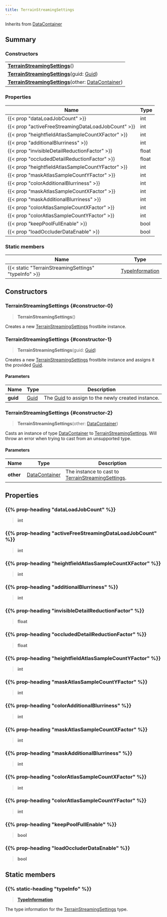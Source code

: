 ```yaml
---
title: TerrainStreamingSettings
---
```


Inherits from [DataContainer](/vext/ref/shared/type/datacontainer)

## Summary

### Constructors

|  |
| --- |
| **[TerrainStreamingSettings](#constructor-0)**() |
| **[TerrainStreamingSettings](#constructor-1)**(guid: [Guid](/vext/ref/shared/type/guid)) |
| **[TerrainStreamingSettings](#constructor-2)**(other: [DataContainer](/vext/ref/shared/type/datacontainer)) |

### Properties

| Name | Type |
| ---- | ---- |
| {{< prop "dataLoadJobCount" >}} | int |
| {{< prop "activeFreeStreamingDataLoadJobCount" >}} | int |
| {{< prop "heightfieldAtlasSampleCountXFactor" >}} | int |
| {{< prop "additionalBlurriness" >}} | int |
| {{< prop "invisibleDetailReductionFactor" >}} | float |
| {{< prop "occludedDetailReductionFactor" >}} | float |
| {{< prop "heightfieldAtlasSampleCountYFactor" >}} | int |
| {{< prop "maskAtlasSampleCountYFactor" >}} | int |
| {{< prop "colorAdditionalBlurriness" >}} | int |
| {{< prop "maskAtlasSampleCountXFactor" >}} | int |
| {{< prop "maskAdditionalBlurriness" >}} | int |
| {{< prop "colorAtlasSampleCountXFactor" >}} | int |
| {{< prop "colorAtlasSampleCountYFactor" >}} | int |
| {{< prop "keepPoolFullEnable" >}} | bool |
| {{< prop "loadOccluderDataEnable" >}} | bool |

### Static members

| Name | Type |
| ---- | ---- |
| {{< static "TerrainStreamingSettings" "typeInfo" >}} | [TypeInformation](/vext/ref/shared/type/typeinformation) |

## Constructors

### TerrainStreamingSettings {#constructor-0}

> **TerrainStreamingSettings**()

Creates a new [TerrainStreamingSettings](/vext/ref/fb/terrainstreamingsettings) frostbite instance.

### TerrainStreamingSettings {#constructor-1}

> **TerrainStreamingSettings**(guid: [Guid](/vext/ref/shared/type/guid))

Creates a new [TerrainStreamingSettings](/vext/ref/fb/terrainstreamingsettings) frostbite instance and assigns it the provided [Guid](/vext/ref/shared/type/guid).

#### Parameters

| Name | Type | Description |
| ---- | ---- | ----------- |
| **guid** | [Guid](/vext/ref/shared/type/guid) | The [Guid](/vext/ref/shared/type/guid) to assign to the newly created instance. |

### TerrainStreamingSettings {#constructor-2}

> **TerrainStreamingSettings**(other: [DataContainer](/vext/ref/shared/type/datacontainer))

Casts an instance of type [DataContainer](/vext/ref/shared/type/datacontainer) to [TerrainStreamingSettings](/vext/ref/fb/terrainstreamingsettings). Will throw an error when trying to cast from an unsupported type.

#### Parameters

| Name | Type | Description |
| ---- | ---- | ----------- |
| **other** | [DataContainer](/vext/ref/shared/type/datacontainer) | The instance to cast to [TerrainStreamingSettings](/vext/ref/fb/terrainstreamingsettings). |

## Properties

### {{% prop-heading "dataLoadJobCount" %}}

> **int**

### {{% prop-heading "activeFreeStreamingDataLoadJobCount" %}}

> **int**

### {{% prop-heading "heightfieldAtlasSampleCountXFactor" %}}

> **int**

### {{% prop-heading "additionalBlurriness" %}}

> **int**

### {{% prop-heading "invisibleDetailReductionFactor" %}}

> **float**

### {{% prop-heading "occludedDetailReductionFactor" %}}

> **float**

### {{% prop-heading "heightfieldAtlasSampleCountYFactor" %}}

> **int**

### {{% prop-heading "maskAtlasSampleCountYFactor" %}}

> **int**

### {{% prop-heading "colorAdditionalBlurriness" %}}

> **int**

### {{% prop-heading "maskAtlasSampleCountXFactor" %}}

> **int**

### {{% prop-heading "maskAdditionalBlurriness" %}}

> **int**

### {{% prop-heading "colorAtlasSampleCountXFactor" %}}

> **int**

### {{% prop-heading "colorAtlasSampleCountYFactor" %}}

> **int**

### {{% prop-heading "keepPoolFullEnable" %}}

> **bool**

### {{% prop-heading "loadOccluderDataEnable" %}}

> **bool**

## Static members

### {{% static-heading "typeInfo" %}}

> **[TypeInformation](/vext/ref/shared/type/typeinformation)**

The type information for the [TerrainStreamingSettings](/vext/ref/fb/terrainstreamingsettings) type.

